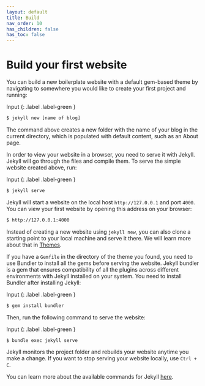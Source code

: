 ```yaml
---
layout: default
title: Build
nav_order: 10
has_children: false
has_toc: false
---
```


# Build your first website

You can build a new boilerplate website with a default gem-based theme by navigating to somewhere you would like to create your first project and running:

Input
{: .label .label-green }
```sh
$ jekyll new [name of blog]
```

The command above creates a new folder with the name of your blog in the current directory, which is populated with default content, such as an About page.

In order to view your website in a browser, you need to serve it with Jekyll. Jekyll will go through the files and compile them. To serve the simple website created above, run:

Input
{: .label .label-green }
```sh
$ jekyll serve
```

Jekyll will start a website on the local host `http://127.0.0.1` and port `4000`. You can view your first website by opening this address on your browser:

```bash
$ http://127.0.0.1:4000
```

Instead of creating a new website using `jekyll new`, you can also clone a starting point to your local machine and serve it there. We will learn more about that in [Themes]({{site.baseurl}}/04-1.Themes.html).

If you have a `Gemfile` in the directory of the theme you found, you need to use Bundler to install all the gems before serving the website. Jekyll bundler is a gem that ensures compatibility of  all the plugins across different environments with Jekyll installed on your system. You need to install Bundler after installing Jekyll:

Input
{: .label .label-green }
```sh
$ gem install bundler
```

Then, run the following command to serve the website:

 Input
{: .label .label-green }
```sh
$ bundle exec jekyll serve
```

Jekyll monitors the project folder and rebuilds your website anytime you make a change. If you want to stop serving your website locally, use `Ctrl + C`. 

You can learn more about the available commands for Jekyll [here](https://jekyllrb.com/docs/usage/).

